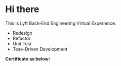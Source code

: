# Hi there
This is Lyft Back-End Engineering Virtual Experience.  
 - Redesign
 - Refactor
 - Unit Test
 - Tese-Driven Development

**Certificate as below:** 
